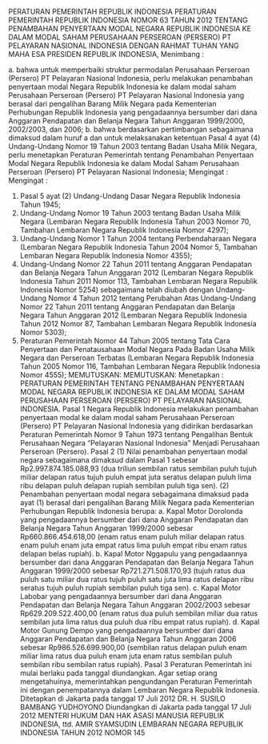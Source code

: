  PERATURAN PEMERINTAH REPUBLIK INDONESIA PERATURAN PEMERINTAH REPUBLIK INDONESIA NOMOR 63 TAHUN 2012 TENTANG PENAMBAHAN PENYERTAAN MODAL NEGARA REPUBLIK INDONESIA KE DALAM MODAL SAHAM PERUSAHAAN PERSEROAN (PERSERO) PT PELAYARAN NASIONAL INDONESIA
DENGAN RAHMAT TUHAN YANG MAHA ESA PRESIDEN REPUBLIK INDONESIA,
Menimbang :

a. bahwa untuk memperbaiki struktur permodalan Perusahaan Perseroan (Persero) PT Pelayaran Nasional Indonesia, perlu melakukan penambahan penyertaan modal Negara Republik Indonesia ke dalam modal saham Perusahaan Perseroan (Persero) PT Pelayaran Nasional Indonesia yang berasal dari pengalihan Barang Milik Negara pada Kementerian Perhubungan Republik Indonesia yang pengadaannya bersumber dari dana Anggaran Pendapatan dan Belanja Negara Tahun Anggaran 1999/2000, 2002/2003, dan 2006;
b. bahwa berdasarkan pertimbangan sebagaimana dimaksud dalam huruf a dan untuk melaksanakan ketentuan Pasal 4 ayat (4) Undang-Undang Nomor 19 Tahun 2003 tentang Badan Usaha Milik Negara, perlu menetapkan Peraturan Pemerintah tentang Penambahan Penyertaan Modal Negara Republik Indonesia ke dalam Modal Saham Perusahaan Perseroan (Persero) PT Pelayaran Nasional Indonesia;
Mengingat :
Mengingat :

1. Pasal 5 ayat (2) Undang-Undang Dasar Negara Republik Indonesia Tahun 1945;
2. Undang-Undang Nomor 19 Tahun 2003 tentang Badan Usaha Milik Negara (Lembaran Negara Republik Indonesia Tahun 2003 Nomor 70, Tambahan Lembaran Negara Republik Indonesia Nomor 4297);
3. Undang-Undang Nomor 1 Tahun 2004 tentang Perbendaharaan Negara (Lembaran Negara Republik Indonesia Tahun 2004 Nomor 5, Tambahan Lembaran Negara Republik Indonesia Nomor 4355);
4. Undang-Undang Nomor 22 Tahun 2011 tentang Anggaran Pendapatan dan Belanja Negara Tahun Anggaran 2012 (Lembaran Negara Republik Indonesia Tahun 2011 Nomor 113, Tambahan Lembaran Negara Republik Indonesia Nomor 5254) sebagaimana telah diubah dengan Undang- Undang Nomor 4 Tahun 2012 tentang Perubahan Atas Undang-Undang Nomor 22 Tahun 2011 tentang Anggaran Pendapatan dan Belanja Negara Tahun Anggaran 2012 (Lembaran Negara Republik Indonesia Tahun 2012 Nomor 87, Tambahan Lembaran Negara Republik Indonesia Nomor 5303);
5. Peraturan Pemerintah Nomor 44 Tahun 2005 tentang Tata Cara Penyertaan dan Penatausahaan Modal Negara Pada Badan Usaha Milik Negara dan Perseroan Terbatas (Lembaran Negara Republik Indonesia Tahun 2005 Nomor 116, Tambahan Lembaran Negara Republik Indonesia Nomor 4555);
MEMUTUSKAN:
MEMUTUSKAN:
 Menetapkan : PERATURAN PEMERINTAH TENTANG PENAMBAHAN PENYERTAAN MODAL NEGARA REPUBLIK INDONESIA KE DALAM MODAL SAHAM PERUSAHAAN PERSEROAN (PERSERO) PT PELAYARAN NASIONAL INDONESIA.
Pasal 1
Negara Republik Indonesia melakukan penambahan penyertaan modal ke dalam modal saham Perusahaan Perseroan (Persero) PT Pelayaran Nasional Indonesia yang didirikan berdasarkan Peraturan Pemerintah Nomor 9 Tahun 1973 tentang Pengalihan Bentuk Perusahaan Negara “Pelayaran Nasional Indonesia” Menjadi Perusahaan Perseroan (Persero).
Pasal 2
(1) Nilai penambahan penyertaan modal negara sebagaimana dimaksud dalam Pasal 1 sebesar Rp2.997.874.185.088,93 (dua triliun sembilan ratus sembilan puluh tujuh miliar delapan ratus tujuh puluh empat juta seratus delapan puluh lima ribu delapan puluh delapan rupiah sembilan puluh tiga sen).
(2) Penambahan penyertaan modal negara sebagaimana dimaksud pada ayat (1) berasal dari pengalihan Barang Milik Negara pada Kementerian Perhubungan Republik Indonesia berupa:
a. Kapal Motor Dorolonda yang pengadaannya bersumber dari dana Anggaran Pendapatan dan Belanja Negara Tahun Anggaran 1999/2000 sebesar Rp660.866.454.618,00 (enam ratus enam puluh miliar delapan ratus enam puluh enam juta empat ratus lima puluh empat ribu enam ratus delapan belas rupiah).
b. Kapal Motor Nggapulu yang pengadaannya bersumber dari dana Anggaran Pendapatan dan Belanja Negara Tahun Anggaran 1999/2000 sebesar Rp721.271.508.170,93 (tujuh ratus dua puluh satu miliar dua ratus tujuh puluh satu juta lima ratus delapan ribu seratus tujuh puluh rupiah sembilan puluh tiga sen).
c. Kapal Motor Labobar yang pengadaannya bersumber dari dana Anggaran Pendapatan dan Belanja Negara Tahun Anggaran 2002/2003 sebesar Rp629.209.522.400,00 (enam ratus dua puluh sembilan miliar dua ratus sembilan juta lima ratus dua puluh dua ribu empat ratus rupiah).
d. Kapal Motor Gunung Dempo yang pengadaannya bersumber dari dana Anggaran Pendapatan dan Belanja Negara Tahun Anggaran 2006 sebesar Rp986.526.699.900,00 (sembilan ratus delapan puluh enam miliar lima ratus dua puluh enam juta enam ratus sembilan puluh sembilan ribu sembilan ratus rupiah).
Pasal 3
Peraturan Pemerintah ini mulai berlaku pada tanggal diundangkan.
Agar setiap orang mengetahuinya, memerintahkan pengundangan Peraturan Pemerintah ini dengan penempatannya dalam Lembaran Negara Republik Indonesia. Ditetapkan di Jakarta pada tanggal 17 Juli 2012 DR. H. SUSILO BAMBANG YUDHOYONO Diundangkan di Jakarta pada tanggal 17 Juli 2012 MENTERI HUKUM DAN HAK ASASI MANUSIA REPUBLIK INDONESIA, ttd. AMIR SYAMSUDIN LEMBARAN NEGARA REPUBLIK INDONESIA TAHUN 2012 NOMOR 145